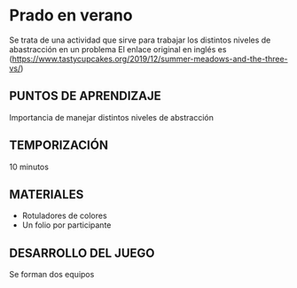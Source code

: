 
<link rel="stylesheet" type="text/css" href= "../estilo.css" media="screen" />

# Prado en verano
 Se trata de una actividad que sirve para trabajar los distintos niveles de abastracción en un problema El enlace original en inglés es (https://www.tastycupcakes.org/2019/12/summer-meadows-and-the-three-vs/)



## PUNTOS DE APRENDIZAJE

Importancia de manejar distintos niveles de abstracción

## TEMPORIZACIÓN

10 minutos

## MATERIALES

- Rotuladores de colores
- Un folio por participante

## DESARROLLO DEL JUEGO

Se forman dos equipos

